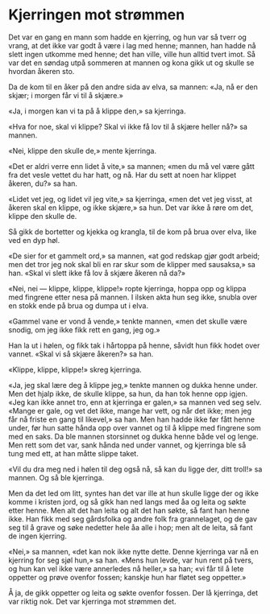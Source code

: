 # Kjerringen mot strømmen

Det var en gang en mann som hadde en kjerring, og hun var så tverr og vrang, at det ikke var godt å være i lag med henne; mannen, han hadde nå slett ingen utkomme med henne; det han ville, ville hun alltid tvert imot. Så var det en søndag utpå sommeren at mannen og kona gikk ut og skulle se hvordan åkeren sto.

Da de kom til en åker på den andre sida av elva, sa mannen: «Ja, nå er den skjær; i morgen får vi til å skjære.»

«Ja, i morgen kan vi ta på å klippe den,» sa kjerringa.

«Hva for noe, skal vi klippe? Skal vi ikke få lov til å skjære heller nå?» sa mannen.

«Nei, klippe den skulle de,» mente kjerringa.

«Det er aldri verre enn lidet å vite,» sa mannen; «men du må vel være gått fra det vesle vettet du har hatt, og nå. Har du sett at noen har klippet åkeren, du?» sa han.

«Lidet vet jeg, og lidet vil jeg vite,» sa kjerringa, «men det vet jeg visst, at åkeren skal en klippe, og ikke skjære,» sa hun. Det var ikke å røre om det, klippe den skulle de.

Så gikk de bortetter og kjekka og krangla, til de kom på brua over elva, like ved en dyp høl.

«De sier for et gammelt ord,» sa mannen, «at god redskap gjør godt arbeid; men det tror jeg nok skal bli en rar skur som de klipper med sausaksa,» sa han. «Skal vi slett ikke få lov å skjære åkeren nå da?»

«Nei, nei — klippe, klippe, klippe!» ropte kjerringa, hoppa opp og klippa med fingrene etter nesa på mannen. I ilsken akta hun seg ikke, snubla over en stokk ende på brua og dumpa ut i elva.

«Gammel vane er vond å vende,» tenkte mannen, «men det skulle være snodig, om jeg ikke fikk rett en gang, jeg og.»

Han la ut i hølen, og fikk tak i hårtoppa på henne, såvidt hun fikk hodet over vannet. «Skal vi så skjære åkeren?» sa han.

«Klippe, klippe, klippe!» skreg kjerringa.

«Ja, jeg skal lære deg å klippe jeg,» tenkte mannen og dukka henne under. Men det hjalp ikke, de skulle klippe, sa hun, da han tok henne opp igjen. «Jeg kan ikke annet tro, enn at kjerringa er galen,» sa mannen ved seg selv. «Mange er gale, og vet det ikke, mange har vett, og når det ikke; men jeg får nå friste en gang til likevel,» sa han. Men han hadde ikke før fått henne under, før hun satte hånda opp over vannet og til å klippe med fingrene som med en saks. Da ble mannen storsinnet og dukka henne både vel og lenge. Men rett som det var, sank hånda ned under vannet, og kjerringa ble så tung med ett, at han måtte slippe taket.

«Vil du dra meg ned i hølen til deg også nå, så kan du ligge der, ditt troll!» sa mannen. Og så ble kjerringa.

Men da det led om litt, syntes han det var ille at hun skulle ligge der og ikke komme i kristen jord, og så gikk han ned langs med åa og leita og søkte etter henne. Men alt det han leita og alt det han søkte, så fant han henne ikke. Han fikk med seg gårdsfolka og andre folk fra grannelaget, og de gav seg til å grave og søke nedetter hele åa alle i hop; men alt de leita, så fant de ingen kjerring.

«Nei,» sa mannen, «det kan nok ikke nytte dette. Denne kjerringa var nå en kjerring for seg sjøl hun,» sa han. «Mens hun levde, var hun rent på tvers, og hun kan vel ikke være annerledes nå heller,» sa han; «vi får til å lete oppetter og prøve ovenfor fossen; kanskje hun har fløtet seg oppetter.»

Å ja, de gikk oppetter og leita og søkte ovenfor fossen. Der lå kjerringa, det var riktig nok. Det var kjerringa mot strømmen det.